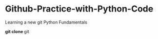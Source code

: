 # Github-Practice-with-Python-Code

<p>
Learning a new git Python Fundamentals

</p>

<p>
<strong>
git clone
</strong>
git
</p>
